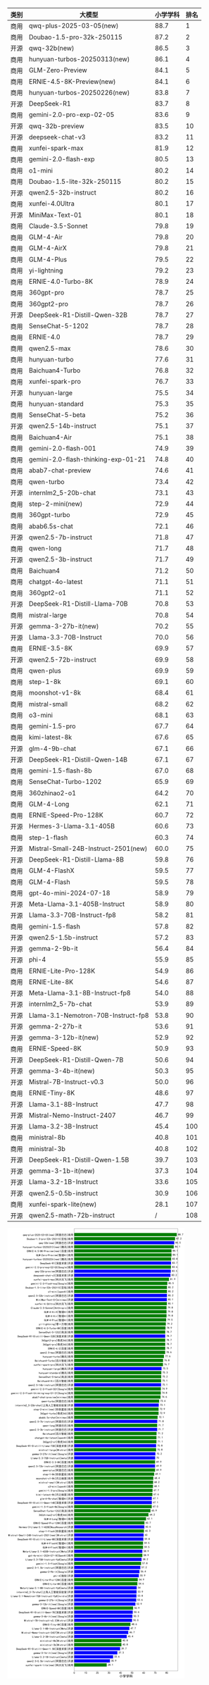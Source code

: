 
| 类别 | 大模型                         | 小学学科 | 排名 |
|-----|------------------------------|---------|----|
|商用|qwq-plus-2025-03-05(new)|88.7|1|
|商用|Doubao-1.5-pro-32k-250115|87.2|2|
|开源|qwq-32b(new)|86.5|3|
|商用|hunyuan-turbos-20250313(new)|86.1|4|
|商用|GLM-Zero-Preview|84.1|5|
|商用|ERNIE-4.5-8K-Preview(new)|84.1|6|
|商用|hunyuan-turbos-20250226(new)|83.8|7|
|开源|DeepSeek-R1|83.7|8|
|商用|gemini-2.0-pro-exp-02-05|83.6|9|
|开源|qwq-32b-preview|83.5|10|
|开源|deepseek-chat-v3|83.2|11|
|商用|xunfei-spark-max|81.9|12|
|商用|gemini-2.0-flash-exp|80.5|13|
|商用|o1-mini|80.2|14|
|商用|Doubao-1.5-lite-32k-250115|80.2|15|
|开源|qwen2.5-32b-instruct|80.2|16|
|商用|xunfei-4.0Ultra|80.1|17|
|开源|MiniMax-Text-01|80.1|18|
|商用|Claude-3.5-Sonnet|79.8|19|
|商用|GLM-4-Air|79.8|20|
|商用|GLM-4-AirX|79.8|21|
|商用|GLM-4-Plus|79.5|22|
|商用|yi-lightning|79.2|23|
|商用|ERNIE-4.0-Turbo-8K|78.9|24|
|商用|360gpt-pro|78.7|25|
|商用|360gpt2-pro|78.7|26|
|开源|DeepSeek-R1-Distill-Qwen-32B|78.7|27|
|商用|SenseChat-5-1202|78.7|28|
|商用|ERNIE-4.0|78.7|29|
|商用|qwen2.5-max|78.6|30|
|商用|hunyuan-turbo|77.6|31|
|商用|Baichuan4-Turbo|76.8|32|
|商用|xunfei-spark-pro|76.7|33|
|开源|hunyuan-large|75.5|34|
|商用|hunyuan-standard|75.3|35|
|商用|SenseChat-5-beta|75.2|36|
|开源|qwen2.5-14b-instruct|75.1|37|
|商用|Baichuan4-Air|75.1|38|
|商用|gemini-2.0-flash-001|74.9|39|
|商用|gemini-2.0-flash-thinking-exp-01-21|74.8|40|
|商用|abab7-chat-preview|74.6|41|
|商用|qwen-turbo|73.4|42|
|开源|internlm2_5-20b-chat|73.1|43|
|商用|step-2-mini(new)|72.9|44|
|商用|360gpt-turbo|72.9|45|
|商用|abab6.5s-chat|72.1|46|
|开源|qwen2.5-7b-instruct|71.8|47|
|商用|qwen-long|71.7|48|
|开源|qwen2.5-3b-instruct|71.7|49|
|商用|Baichuan4|71.2|50|
|商用|chatgpt-4o-latest|71.1|51|
|商用|360gpt2-o1|71.1|52|
|开源|DeepSeek-R1-Distill-Llama-70B|70.8|53|
|商用|mistral-large|70.8|54|
|开源|gemma-3-27b-it(new)|70.2|55|
|开源|Llama-3.3-70B-Instruct|70.0|56|
|商用|ERNIE-3.5-8K|69.9|57|
|开源|qwen2.5-72b-instruct|69.9|58|
|商用|qwen-plus|69.9|59|
|商用|step-1-8k|69.1|60|
|商用|moonshot-v1-8k|68.4|61|
|商用|mistral-small|68.2|62|
|商用|o3-mini|68.1|63|
|商用|gemini-1.5-pro|67.7|64|
|商用|kimi-latest-8k|67.6|65|
|开源|glm-4-9b-chat|67.1|66|
|开源|DeepSeek-R1-Distill-Qwen-14B|67.1|67|
|商用|gemini-1.5-flash-8b|67.0|68|
|商用|SenseChat-Turbo-1202|65.9|69|
|商用|360zhinao2-o1|64.2|70|
|商用|GLM-4-Long|62.1|71|
|商用|ERNIE-Speed-Pro-128K|60.7|72|
|开源|Hermes-3-Llama-3.1-405B|60.6|73|
|商用|step-1-flash|60.3|74|
|开源|Mistral-Small-24B-Instruct-2501(new)|60.0|75|
|开源|DeepSeek-R1-Distill-Llama-8B|59.8|76|
|商用|GLM-4-FlashX|59.5|77|
|商用|GLM-4-Flash|59.5|78|
|商用|gpt-4o-mini-2024-07-18|58.9|79|
|开源|Meta-Llama-3.1-405B-Instruct|58.9|80|
|开源|Llama-3.3-70B-Instruct-fp8|58.2|81|
|商用|gemini-1.5-flash|57.8|82|
|开源|qwen2.5-1.5b-instruct|57.2|83|
|开源|gemma-2-9b-it|56.4|84|
|开源|phi-4|55.9|85|
|商用|ERNIE-Lite-Pro-128K|54.9|86|
|商用|ERNIE-Lite-8K|54.6|87|
|开源|Meta-Llama-3.1-8B-Instruct-fp8|54.0|88|
|开源|internlm2_5-7b-chat|53.9|89|
|开源|Llama-3.1-Nemotron-70B-Instruct-fp8|53.8|90|
|开源|gemma-2-27b-it|53.6|91|
|开源|gemma-3-12b-it(new)|52.9|92|
|商用|ERNIE-Speed-8K|50.9|93|
|开源|DeepSeek-R1-Distill-Qwen-7B|50.6|94|
|开源|gemma-3-4b-it(new)|50.3|95|
|开源|Mistral-7B-Instruct-v0.3|50.0|96|
|商用|ERNIE-Tiny-8K|48.6|97|
|开源|Llama-3.1-8B-Instruct|47.7|98|
|开源|Mistral-Nemo-Instruct-2407|46.7|99|
|开源|Llama-3.2-3B-Instruct|45.4|100|
|商用|ministral-8b|40.8|101|
|商用|ministral-3b|40.8|102|
|开源|DeepSeek-R1-Distill-Qwen-1.5B|39.7|103|
|开源|gemma-3-1b-it(new)|37.3|104|
|开源|Llama-3.2-1B-Instruct|33.6|105|
|开源|qwen2.5-0.5b-instruct|30.9|106|
|商用|xunfei-spark-lite(new)|28.1|107|
|开源|qwen2.5-math-72b-instruct|/|108|


![lin](../pic/小学学科.png)
